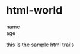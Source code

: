# html-world

<html>
  <body>
    <table>
      <tr>name</tr><br>
      <tr>age</tr><br>
      <p>this is the sample html trails</p>
    </table>
  </body>
  </html>
